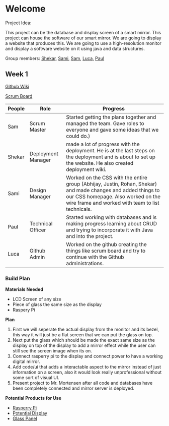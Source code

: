 # Welcome
Project Idea:

This project can be the database and display screen of a smart mirror. This project can house the software of our smart mirror. We are going to display a website that produces this. We are going to use a high-resolution monitor and display a software website on it using java and data structures.

Group members: [Shekar](https://github.com/shekark642), [Sami](https://github.com/shekark642), [Sam](https://github.com/shekark642), [Luca](https://github.com/shekark642), [Paul](https://github.com/shekark642)


## Week 1

[Github Wiki](https://shekark642.github.io/M221p2-roopies/)

[Scrum Board](https://github.com/shekark642/M221p2-roopies/projects/1)


People | Role | Progress |
-------------  | -------------- | -------------- |
Sam  | Scrum Master | Started getting the plans together and managed the team. Gave roles to everyone and gave some ideas that we could do.) |
Shekar   | Deployment Manager |  made a lot of progress with the deployment. He is at the last steps on the deployment and is about to set up the website. He also created deployment wiki. |
Sami   | Design Manager | Worked on the CSS with the entire group (Abhijay, Justin, Rohan, Shekar) and made changes and added things to our CSS homepage. Also worked on the wire frame and worked with team to list technicals. |
Paul   | Technical Officer | Started working with databases and is making progress learning about CRUD and trying to incorporate it with Java and into the project. |
Luca   | Github Admin | Worked on the github creating the things like scrum board and try to continue with the Github administrations.  |



### Build Plan

 **Materials Needed**
 - LCD Screen of any size
 - Piece of glass the same size as the display
 - Raspery Pi
 
**Plan**
1. First we will seperate the actual display from the monitor and its bezel, this way it will just be a flat screen that we can put the glass on top.
2. Next put the glass which should be made the exact same size as the display on top of the display to add a mirror effect while the user can still see the screen image when its on.
3. Connect rasperry pi to the display and connect power to have a working digital mirror.
4. Add code/ui that adds a interactable aspect to the mirror instead of just information on a screen, also it would look really unprofessional without some sort of visual UI. 
5. Present project to Mr. Mortensen after all code and databases have been completely connected and mirror server is deployed.

**Potential Products for Use**

 - [Rasperry Pi](https://www.amazon.com/CanaKit-Raspberry-Pi-Extreme-Kit/dp/B08B6F8QRV/ref=sr_1_10?crid=37SWE5WUXXF5I&keywords=rasperry+pi&qid=1647535731&sprefix=rasberry+p%2Caps%2C211&sr=8-10)
 - [Potential Display](https://www.amazon.com/Acer-SB220Q-Ultra-Thin-Frame-Monitor/dp/B07CVL2D2S/ref=sr_1_4?crid=80VB2PMQ5USZ&keywords=21+in+monitor&qid=1647535848&sprefix=21+in+monitor%2Caps%2C207&sr=8-4 )
 - [Glass Panel](https://www.amazon.com/gp/product/B07XTRCTQL/ref=as_li_ss_tl?ie=UTF8&th=1&linkCode=sl1&tag=thewickedmake-20&linkId=d6fbb2ad724b18c3b77bb8ded637dd37&language=en_US)

